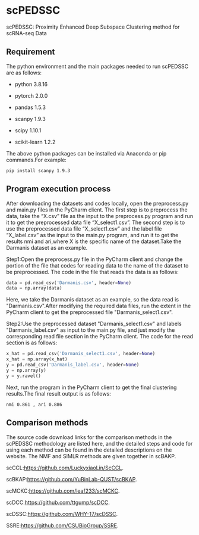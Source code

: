 # scPEDSSC
scPEDSSC: Proximity Enhanced Deep Subspace Clustering method for scRNA-seq Data 
## Requirement
The python environment and the main packages needed to run scPEDSSC are as follows:

* python 3.8.16

* pytorch 2.0.0

* pandas 1.5.3

* scanpy 1.9.3

* scipy 1.10.1

* scikit-learn 1.2.2

The above python packages can be installed via Anaconda or pip commands.For example:

```
pip install scanpy 1.9.3
```

## Program execution process 
After downloading the datasets and codes locally, open the preprocess.py and main.py files in the PyCharm client. The first step is to preprocess the data, take the “X.csv” file as the input to the preprocess.py program and run it to get the preprocessed data file “X_select1.csv”. The second step is to use the preprocessed data file “X_select1.csv” and the label file “X_label.csv” as the input to the main.py program, and run it to get the results nmi and ari,where X is the specific name of the dataset.Take the Darmanis dataset as an example. 

Step1:Open the preprocess.py file in the PyCharm client and change the portion of the file that codes for reading data to the name of the dataset to be preprocessed. The code in the file that reads the data is as follows:

```python
data = pd.read_csv('Darmanis.csv', header=None)
data = np.array(data)
```
Here, we take the Darmanis dataset as an example, so the data read is "Darmanis.csv".After modifying the required data files, run the extent in the PyCharm client to get the preprocessed file "Darmanis_select1.csv".

Step2:Use the preprocessed dataset "Darmanis_select1.csv" and labels "Darmanis_label.csv" as input to the main.py file, and just modify the corresponding read file section in the PyCharm client. The code for the read section is as follows:

```python
x_hat = pd.read_csv('Darmanis_select1.csv', header=None)
x_hat = np.array(x_hat)
y = pd.read_csv('Darmanis_label.csv', header=None)
y = np.array(y)
y = y.ravel()
```
Next, run the program in the PyCharm client to get the final clustering results.The final result output is as follows:

```
nmi 0.861 , ari 0.886
```


## Comparison methods
The source code download links for the comparison methods in the scPEDSSC methodology are listed here, and the detailed steps and code for using each method can be found in the detailed descriptions on the website. The NMF and SIMLR methods are given together in scBAKP.

scCCL:https://github.com/LuckyxiaoLin/ScCCL.

scBKAP:https://github.com/YuBinLab-QUST/scBKAP.

scMCKC:https://github.com/leaf233/scMCKC.

scDCC:https://github.com/ttgump/scDCC.

scDSSC:https://github.com/WHY-17/scDSSC.

SSRE:https://github.com/CSUBioGroup/SSRE.

